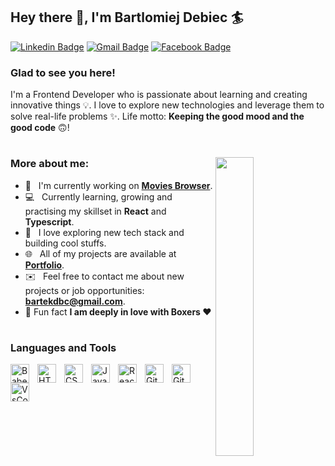 ## Hey there 👋, I'm Bartlomiej Debiec 🏄‍

[![Linkedin Badge](https://img.shields.io/badge/LinkedIn-blue?style=flat&logo=linkedin&labelColor=blue&link=https://www.linkedin.com/in/bdebiec)](https://www.linkedin.com/in/bartlomiejdebiec/) [![Gmail Badge](https://img.shields.io/badge/Gmail-red?style=flat-square&logo=Gmail&logoColor=white&link=mailto:bartekdbc@gmail.com)](mailto:bartekdbc@gmail.com) [![Facebook Badge](https://img.shields.io/badge/-Facebook-1877f2?style=flat&logo=facebook&logoColor=white&link=https://www.facebook.com/bartekdbc)](https://www.facebook.com/bartekdbc)

### Glad to see you here!

I'm a Frontend Developer who is passionate about learning and creating innovative things 💡.  I love to explore new technologies and leverage them to solve real-life problems ✨. Life motto: **Keeping the good mood and the good code** 🙃!

#
<a href="#"><img width="35%" height="auto" align="right" src="https://media0.giphy.com/media/SWoSkN6DxTszqIKEqv/giphy.gif?cid=ecf05e47is931x8jehx0nrusa5e9mwzdcgtftsqvwp5lpl1j&rid=giphy.gif&ct=g" /></a>

### More about me:

- 🌱 &nbsp; I'm currently working on **[Movies Browser](https://github.com/bartekdbc/movies-browser)**.
- 💻 &nbsp; Currently learning, growing and practising my skillset in **React** and **Typescript**.
- 🔭 &nbsp; I love exploring new tech stack and building cool stuffs.
- 🌐 &nbsp; All of my projects are available at **[Portfolio](https://github.com/bartekdbc?tab=repositories)**.
- ✉️ &nbsp; Feel free to contact me about new projects or job opportunities: **bartekdbc@gmail.com**.
- 🐶 Fun fact **I am deeply in love with Boxers ❤️**

#
           
### Languages and Tools 
    
<img align="left" alt="Babel" width="30px" style="padding-right:10px;" src="https://www.vectorlogo.zone/logos/babeljs/babeljs-icon.svg" alt="babel" />
<img align="left" alt="HTML" width="30px" style="padding-right:10px;" src="https://cdn.jsdelivr.net/gh/devicons/devicon/icons/html5/html5-plain.svg" />
<img align="left" alt="CSS" width="30px" style="padding-right:10px;" src="https://cdn.jsdelivr.net/gh/devicons/devicon/icons/css3/css3-plain.svg" />
<img align="left" alt="JavaScript" width="30px" style="padding-right:10px;" src="https://cdn.jsdelivr.net/gh/devicons/devicon/icons/javascript/javascript-plain.svg" />
<img align="left" alt="React" width="30px" style="padding-right:10px;" src="https://cdn.jsdelivr.net/gh/devicons/devicon/icons/react/react-original.svg" />
<img align="left" alt="Git" width="30px" style="padding-right:10px;" src="https://cdn.jsdelivr.net/gh/devicons/devicon/icons/git/git-original.svg" />
<img align="left" alt="GitHub" width="30px" style="padding-right:10px;" src="https://cdn.jsdelivr.net/gh/devicons/devicon/icons/github/github-original.svg" />
<img align="left" alt="VsCode" width="30px" style="padding-right:10px;" src="https://cdn.jsdelivr.net/gh/devicons/devicon/icons/vscode/vscode-original.svg" />
